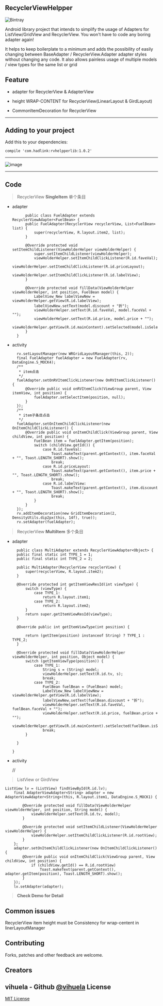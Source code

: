RecyclerViewHelpper
--------
![Bintray](http://i.imgur.com/ohkyaD6.png)

Android library project that intends to simplify the usage of Adapters for ListView/GridView and RecyclerView. You won't have to code any boring adapter again!

It helps to keep boilerplate to a minimum and adds the possibility of easily changing between BaseAdapter / RecyclerView.Adapter adapter styles without changing any code. It also allows painless usage of multiple models / view types for the same list or grid
## Feature ##
- adapter for RecyclerView & AdapterView


- height WRAP-CONTENT for RecyclerView(LinearLayout & GirdLayout)


- CommonItemDecoration for RecyclerView


----------
## Adding to your project ##

Add this to your dependencies:

    compile 'com.hadlink:rvhelpperlib:1.0.2'


----------

![image](https://github.com/vihuela/RecyclerViewHelpper/blob/master/example.gif ) 

----------
## Code ##

> RecyclerView **SingleItem** 单个条目




- adapter

		    public class FuelAdapter extends RecyclerViewAdapter<FuelBean> {
		    public FuelAdapter(RecyclerView recyclerView, List<FuelBean> list) {
		        super(recyclerView, R.layout.item2, list);
		    }
		
		    @Override protected void setItemChildListener(ViewHolderHelper viewHolderHelper) {
		        super.setItemChildListener(viewHolderHelper);
		        viewHolderHelper.setItemChildClickListener(R.id.faveVal);
		        viewHolderHelper.setItemChildClickListener(R.id.priceLayout);
		        viewHolderHelper.setItemChildClickListener(R.id.labelView);
		    }
		
		    @Override protected void fillData(ViewHolderHelper viewHolderHelper, int position, FuelBean model) {
		        LabelView_New labelViewNew = viewHolderHelper.getView(R.id.labelView);
		        labelViewNew.setText(model.discount + "折");
		        viewHolderHelper.setText(R.id.faveVal, model.faceVal + "");
		        viewHolderHelper.setText(R.id.price, model.price + "");
		        viewHolderHelper.getView(R.id.mainContent).setSelected(model.isSelect);
		    }
		}



- activity

		rv.setLayoutManager(new WRGridLayoutManager(this, 2));
        final FuelAdapter fuelAdapter = new FuelAdapter(rv, DataEngine.S_MOCK4);
        /**
         * item点击
         */
        fuelAdapter.setOnRVItemClickListener(new OnRVItemClickListener() {
            @Override public void onRVItemClick(ViewGroup parent, View itemView, int position) {
                fuelAdapter.setSelectItem(position, null);
            }
        });
        /**
         * item子条目点击
         */
        fuelAdapter.setOnItemChildClickListener(new OnItemChildClickListener() {
            @Override public void onItemChildClick(ViewGroup parent, View childView, int position) {
                FuelBean item = fuelAdapter.getItem(position);
                switch (childView.getId()) {
                    case R.id.faveVal:
                        Toast.makeText(parent.getContext(), item.faceVal + "", Toast.LENGTH_SHORT).show();
                        break;
                    case R.id.priceLayout:
                        Toast.makeText(parent.getContext(), item.price + "", Toast.LENGTH_SHORT).show();
                        break;
                    case R.id.labelView:
                        Toast.makeText(parent.getContext(), item.discount + "", Toast.LENGTH_SHORT).show();
                        break;
                }
            }
        });
        rv.addItemDecoration(new GridItemDecoration(2, DensityUtils.dip2px(this, 14f), true));
        rv.setAdapter(fuelAdapter);


> RecyclerView **MultiItem** 多个条目

- adapter


	    public class MultiAdapter extends RecyclerViewAdapter<Object> {
	    public final static int TYPE_1 = 1;
	    public final static int TYPE_2 = 2;
	
	    public MultiAdapter(RecyclerView recyclerView) {
	        super(recyclerView, R.layout.item2);
	    }
	
	    @Override protected int getItemViewResId(int viewType) {
	        switch (viewType) {
	            case TYPE_1:
	                return R.layout.item1;
	            case TYPE_2:
	                return R.layout.item2;
	        }
	        return super.getItemViewResId(viewType);
	    }
	
	    @Override public int getItemViewType(int position) {
	
	        return (getItem(position) instanceof String) ? TYPE_1 : TYPE_2;
	    }
	
	    @Override protected void fillData(ViewHolderHelper viewHolderHelper, int position, Object model) {
	        switch (getItemViewType(position)) {
	            case TYPE_1:
	                String s = (String) model;
	                viewHolderHelper.setText(R.id.tv, s);
	                break;
	            case TYPE_2:
	                FuelBean fuelBean = (FuelBean) model;
	                LabelView_New labelViewNew = viewHolderHelper.getView(R.id.labelView);
	                labelViewNew.setText(fuelBean.discount + "折");
	                viewHolderHelper.setText(R.id.faveVal, fuelBean.faceVal + "");
	                viewHolderHelper.setText(R.id.price, fuelBean.price + "");
	                viewHolderHelper.getView(R.id.mainContent).setSelected(fuelBean.isSelect);
	                break;
	        }
	
	    }
	   
	  }

- activity

	//

> ListView or GirdView

    ListView lv = (ListView) findViewById(R.id.lv);
        final AdapterViewAdapter<String> adapter = new AdapterViewAdapter<String>(this, R.layout.item1, DataEngine.S_MOCK1) {

            @Override protected void fillData(ViewHolderHelper viewHolderHelper, int position, String model) {
                viewHolderHelper.setText(R.id.tv, model);
            }

            @Override protected void setItemChildListener(ViewHolderHelper viewHolderHelper) {
                viewHolderHelper.setItemChildClickListener(R.id.rootView);
            }
        };
        adapter.setOnItemChildClickListener(new OnItemChildClickListener() {
            @Override public void onItemChildClick(ViewGroup parent, View childView, int position) {
                if (childView.getId() == R.id.rootView)
                    Toast.makeText(parent.getContext(), adapter.getItem(position), Toast.LENGTH_SHORT).show();
            }
        });
        lv.setAdapter(adapter);


    



> **Check Demo for Detail**




Common issues
-------------

RecyclerView item height must be Consistency for wrap-centent in linerLayoutManager

Contributing
------------
Forks, patches and other feedback are welcome.

Creators
--------

vihuela - Github [@vihuela](https://github.com/vihuela) 
License
-------

[MIT License](LICENSE)

